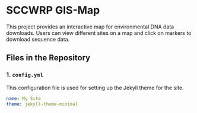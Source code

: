# SCCWRP GIS-Map

This project provides an interactive map for environmental DNA data downloads. Users can view different sites on a map and click on markers to download sequence data.

## Files in the Repository

### 1. `config.yml`
This configuration file is used for setting up the Jekyll theme for the site.

```yml
name: My Site
theme: jekyll-theme-minimal
